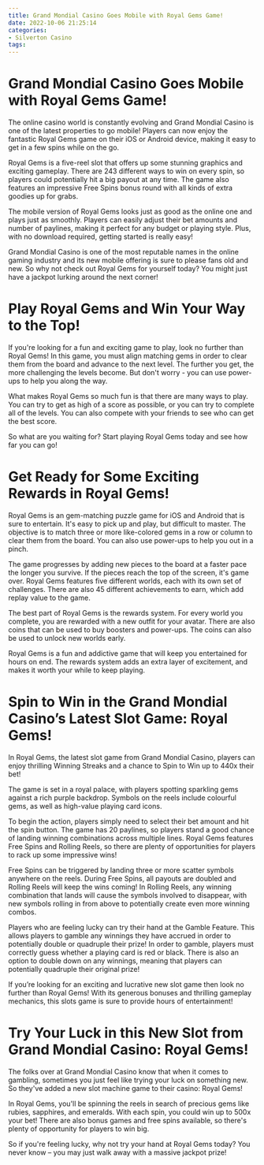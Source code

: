 ```yaml
---
title: Grand Mondial Casino Goes Mobile with Royal Gems Game!
date: 2022-10-06 21:25:14
categories:
- Silverton Casino
tags:
---
```



#  Grand Mondial Casino Goes Mobile with Royal Gems Game!

The online casino world is constantly evolving and Grand Mondial Casino is one of the latest properties to go mobile! Players can now enjoy the fantastic Royal Gems game on their iOS or Android device, making it easy to get in a few spins while on the go.

Royal Gems is a five-reel slot that offers up some stunning graphics and exciting gameplay. There are 243 different ways to win on every spin, so players could potentially hit a big payout at any time. The game also features an impressive Free Spins bonus round with all kinds of extra goodies up for grabs.

The mobile version of Royal Gems looks just as good as the online one and plays just as smoothly. Players can easily adjust their bet amounts and number of paylines, making it perfect for any budget or playing style. Plus, with no download required, getting started is really easy!

Grand Mondial Casino is one of the most reputable names in the online gaming industry and its new mobile offering is sure to please fans old and new. So why not check out Royal Gems for yourself today? You might just have a jackpot lurking around the next corner!

#  Play Royal Gems and Win Your Way to the Top!

If you're looking for a fun and exciting game to play, look no further than Royal Gems! In this game, you must align matching gems in order to clear them from the board and advance to the next level. The further you get, the more challenging the levels become. But don't worry - you can use power-ups to help you along the way.

What makes Royal Gems so much fun is that there are many ways to play. You can try to get as high of a score as possible, or you can try to complete all of the levels. You can also compete with your friends to see who can get the best score.

So what are you waiting for? Start playing Royal Gems today and see how far you can go!

#  Get Ready for Some Exciting Rewards in Royal Gems!

Royal Gems is an gem-matching puzzle game for iOS and Android that is sure to entertain. It's easy to pick up and play, but difficult to master. The objective is to match three or more like-colored gems in a row or column to clear them from the board. You can also use power-ups to help you out in a pinch.

The game progresses by adding new pieces to the board at a faster pace the longer you survive. If the pieces reach the top of the screen, it's game over. Royal Gems features five different worlds, each with its own set of challenges. There are also 45 different achievements to earn, which add replay value to the game.

The best part of Royal Gems is the rewards system. For every world you complete, you are rewarded with a new outfit for your avatar. There are also coins that can be used to buy boosters and power-ups. The coins can also be used to unlock new worlds early.

Royal Gems is a fun and addictive game that will keep you entertained for hours on end. The rewards system adds an extra layer of excitement, and makes it worth your while to keep playing.

#  Spin to Win in the Grand Mondial Casino’s Latest Slot Game: Royal Gems!

In Royal Gems, the latest slot game from Grand Mondial Casino, players can enjoy thrilling Winning Streaks and a chance to Spin to Win up to 440x their bet!

The game is set in a royal palace, with players spotting sparkling gems against a rich purple backdrop. Symbols on the reels include colourful gems, as well as high-value playing card icons.

To begin the action, players simply need to select their bet amount and hit the spin button. The game has 20 paylines, so players stand a good chance of landing winning combinations across multiple lines. Royal Gems features Free Spins and Rolling Reels, so there are plenty of opportunities for players to rack up some impressive wins!

Free Spins can be triggered by landing three or more scatter symbols anywhere on the reels. During Free Spins, all payouts are doubled and Rolling Reels will keep the wins coming! In Rolling Reels, any winning combination that lands will cause the symbols involved to disappear, with new symbols rolling in from above to potentially create even more winning combos.

Players who are feeling lucky can try their hand at the Gamble Feature. This allows players to gamble any winnings they have accrued in order to potentially double or quadruple their prize! In order to gamble, players must correctly guess whether a playing card is red or black. There is also an option to double down on any winnings, meaning that players can potentially quadruple their original prize!

If you’re looking for an exciting and lucrative new slot game then look no further than Royal Gems! With its generous bonuses and thrilling gameplay mechanics, this slots game is sure to provide hours of entertainment!

#  Try Your Luck in this New Slot from Grand Mondial Casino: Royal Gems!

The folks over at Grand Mondial Casino know that when it comes to gambling, sometimes you just feel like trying your luck on something new. So they've added a new slot machine game to their casino: Royal Gems!

In Royal Gems, you'll be spinning the reels in search of precious gems like rubies, sapphires, and emeralds. With each spin, you could win up to 500x your bet! There are also bonus games and free spins available, so there's plenty of opportunity for players to win big.

So if you're feeling lucky, why not try your hand at Royal Gems today? You never know – you may just walk away with a massive jackpot prize!